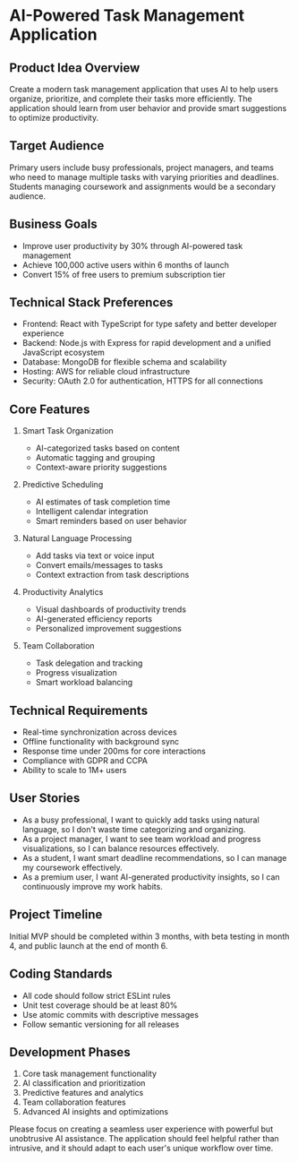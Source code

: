 # AI-Powered Task Management Application

## Product Idea Overview
Create a modern task management application that uses AI to help users organize, prioritize, and complete their tasks more efficiently. The application should learn from user behavior and provide smart suggestions to optimize productivity.

## Target Audience
Primary users include busy professionals, project managers, and teams who need to manage multiple tasks with varying priorities and deadlines. Students managing coursework and assignments would be a secondary audience.

## Business Goals
- Improve user productivity by 30% through AI-powered task management
- Achieve 100,000 active users within 6 months of launch
- Convert 15% of free users to premium subscription tier

## Technical Stack Preferences
- Frontend: React with TypeScript for type safety and better developer experience
- Backend: Node.js with Express for rapid development and a unified JavaScript ecosystem
- Database: MongoDB for flexible schema and scalability
- Hosting: AWS for reliable cloud infrastructure
- Security: OAuth 2.0 for authentication, HTTPS for all connections

## Core Features
1. Smart Task Organization
   - AI-categorized tasks based on content
   - Automatic tagging and grouping
   - Context-aware priority suggestions

2. Predictive Scheduling
   - AI estimates of task completion time
   - Intelligent calendar integration
   - Smart reminders based on user behavior

3. Natural Language Processing
   - Add tasks via text or voice input
   - Convert emails/messages to tasks
   - Context extraction from task descriptions

4. Productivity Analytics
   - Visual dashboards of productivity trends
   - AI-generated efficiency reports
   - Personalized improvement suggestions

5. Team Collaboration
   - Task delegation and tracking
   - Progress visualization
   - Smart workload balancing

## Technical Requirements
- Real-time synchronization across devices
- Offline functionality with background sync
- Response time under 200ms for core interactions
- Compliance with GDPR and CCPA
- Ability to scale to 1M+ users

## User Stories
- As a busy professional, I want to quickly add tasks using natural language, so I don't waste time categorizing and organizing.
- As a project manager, I want to see team workload and progress visualizations, so I can balance resources effectively.
- As a student, I want smart deadline recommendations, so I can manage my coursework effectively.
- As a premium user, I want AI-generated productivity insights, so I can continuously improve my work habits.

## Project Timeline
Initial MVP should be completed within 3 months, with beta testing in month 4, and public launch at the end of month 6.

## Coding Standards
- All code should follow strict ESLint rules
- Unit test coverage should be at least 80%
- Use atomic commits with descriptive messages
- Follow semantic versioning for all releases

## Development Phases
1. Core task management functionality
2. AI classification and prioritization
3. Predictive features and analytics
4. Team collaboration features
5. Advanced AI insights and optimizations

Please focus on creating a seamless user experience with powerful but unobtrusive AI assistance. The application should feel helpful rather than intrusive, and it should adapt to each user's unique workflow over time.
